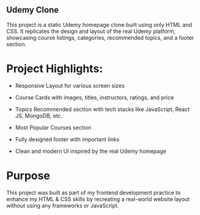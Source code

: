 ## Udemy Clone
This project is a static Udemy homepage clone built using only HTML and CSS. It replicates the design and layout of the real Udemy platform, showcasing course listings, categories, recommended topics, and a footer section.

# Project Highlights:
- Responsive Layout for various screen sizes

- Course Cards with images, titles, instructors, ratings, and price

- Topics Recommended section with tech stacks like JavaScript, React JS, MongoDB, etc.

- Most Popular Courses section

- Fully designed footer with important links

- Clean and modern UI inspired by the real Udemy homepage

# Purpose
This project was built as part of my frontend development practice to enhance my HTML & CSS skills by recreating a real-world website layout without using any frameworks or JavaScript.
